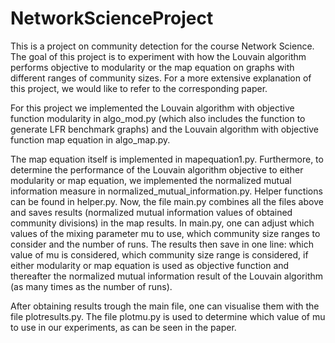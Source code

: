 # NetworkScienceProject
This is a project on community detection for the course Network Science.
The goal of this project is to experiment with how the Louvain algorithm performs objective to modularity or the map equation on graphs with different ranges of community sizes. For a more extensive explanation of this project, we would like to refer to the corresponding paper.

For this project we implemented the Louvain algorithm with objective function modularity in algo_mod.py (which also includes the function to generate LFR benchmark graphs) and the Louvain algorithm with objective function map equation in algo_map.py. 

The map equation itself is implemented in mapequation1.py. 
Furthermore, to determine the performance of the Louvain algorithm objective to either modularity or map equation, we implemented the normalized mutual information measure in normalized_mutual_information.py. 
Helper functions can be found in helper.py.
Now, the file main.py combines all the files above and saves results (normalized mutual information values of obtained community divisions) in the map results. In main.py, one can adjust which values of the mixing parameter mu to use, which community size ranges to consider and the number of runs. The results then save in one line: which value of mu is considered, which community size range is considered, if either modularity or map equation is used as objective function and thereafter the normalized mutual information result of the Louvain algorithm (as many times as the number of runs).

After obtaining results trough the main file, one can visualise them with the file plotresults.py. The file plotmu.py is used to determine which value of mu to use in our experiments, as can be seen in the paper.



